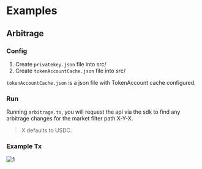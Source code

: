 # Examples

## Arbitrage

### Config

1. Create `privatekey.json` file into src/
2. Create `tokenAccountCache.json` file into src/

`tokenAccountCache.json` is a json file with TokenAccount cache configured.

### Run

Running `arbitrage.ts`, you will request the api via the sdk to find any arbitrage changes for the market filter path X-Y-X.

> X defaults to USDC.

### Example Tx

![1](https://user-images.githubusercontent.com/15156226/150728420-82883212-e97a-4117-8011-57e7d05cc433.png)